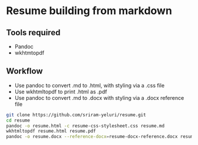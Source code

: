 # Resume building from markdown

## Tools required
- Pandoc
- wkhtmtopdf

## Workflow
- Use pandoc to convert .md to .html, with styling via a .css file
- Use wkhtmltopdf to print .html as .pdf
- Use pandoc to convert .md to .docx with styling via a .docx reference file

```sh
git clone https://github.com/sriram-yeluri/resume.git
cd resume
pandoc -o resume.html -c resume-css-stylesheet.css resume.md
wkhtmltopdf resume.html resume.pdf 
pandoc -o resume.docx --reference-docx=resume-docx-reference.docx resume.md
```

